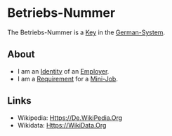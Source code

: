 # Betriebs-Nummer

The Betriebs-Nummer is a [Key](600224.md) in the [German-System](8000998.md).

## About

- I am an [Identity](170000000.md) of an [Employer](270000033.md).
- I am a [Requirement](60182.md) for a [Mini-Job](800028.md).

## Links

- Wikipedia: [Https://De.WikiPedia.Org](https://de.wikipedia.org/wiki/Betriebsnummer)
- Wikidata: [Https://WikiData.Org](https://wikidata.org/wiki/Q832007)
